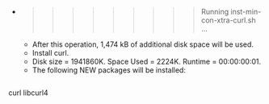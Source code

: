 * >>>>>>>>> Running inst-min-con-xtra-curl.sh ...
  * After this operation, 1,474 kB of additional disk space will be used.
  * Install curl.
  * Disk size = 1941860K. Space Used = 2224K. Runtime = 00:00:00:01.
  * The following NEW packages will be installed:
  ```bash
curl libcurl4
  ```
